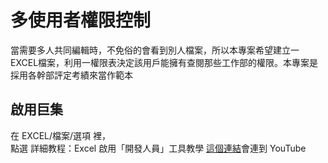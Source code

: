 # 多使用者權限控制

當需要多人共同編輯時，不免俗的會看到別人檔案，所以本專案希望建立一EXCEL檔案，利用一權限表決定該用戶能擁有查閱那些工作部的權限。本專案是採用各幹部評定考績來當作範本<br>

## 

## 啟用巨集

在 EXCEL/檔案/選項 裡，<br>
點選
詳細教程：Excel 啟用「開發人員」工具教學
<a href="https://officeguide.cc/excel-show-developer-tab-tutorial/">這個連結</a>會連到 YouTube<br>

